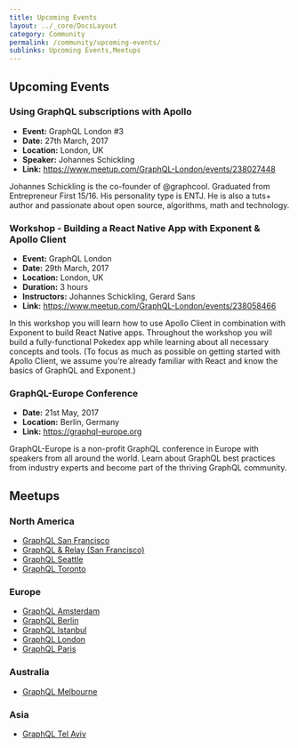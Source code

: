 ```yaml
---
title: Upcoming Events
layout: ../_core/DocsLayout
category: Community
permalink: /community/upcoming-events/
sublinks: Upcoming Events,Meetups
---
```


## Upcoming Events

### Using GraphQL subscriptions with Apollo 

- **Event:** GraphQL London #3
- **Date:** 27th March, 2017
- **Location:** London, UK
- **Speaker:** Johannes Schickling
- **Link:** https://www.meetup.com/GraphQL-London/events/238027448

Johannes Schickling is the co-founder of @graphcool. Graduated from Entrepreneur First 15/16. His personality type is ENTJ. He is also a tuts+ author and passionate about open source, algorithms, math and technology. 

### Workshop - Building a React Native App with Exponent & Apollo Client

- **Event:** GraphQL London
- **Date:** 29th March, 2017
- **Location:** London, UK
- **Duration:** 3 hours
- **Instructors:** Johannes Schickling, Gerard Sans
- **Link:** https://www.meetup.com/GraphQL-London/events/238058466

In this workshop you will learn how to use Apollo Client in combination with Exponent to build React Native apps. Throughout the workshop you will build a fully-functional Pokedex app while learning about all necessary concepts and tools. (To focus as much as possible on getting started with Apollo Client, we assume you’re already familiar with React and know the basics of GraphQL and Exponent.)

### GraphQL-Europe Conference

- **Date:** 21st May, 2017
- **Location:** Berlin, Germany
- **Link:** https://graphql-europe.org

GraphQL-Europe is a non-profit GraphQL conference in Europe with speakers from all around the world. Learn about GraphQL best practices from industry experts and become part of the thriving GraphQL community.

## Meetups

### North America

- [GraphQL San Francisco](http://www.meetup.com/GraphQL-SF/)
- [GraphQL & Relay (San Francisco)](http://www.meetup.com/graphql/)
- [GraphQL Seattle](https://www.meetup.com/Seattle-GraphQL-Meetup/)
- [GraphQL Toronto](https://www.meetup.com/GraphQL-Toronto/)

### Europe

- [GraphQL Amsterdam](https://www.meetup.com/Amsterdam-GraphQL-Meetup/)
- [GraphQL Berlin](https://www.meetup.com/graphql-berlin/)
- [GraphQL Istanbul](https://www.meetup.com/GraphQL-Istanbul/)
- [GraphQL London](https://www.meetup.com/GraphQL-London)
- [GraphQL Paris](https://www.meetup.com/GraphQL-Paris/)

### Australia

- [GraphQL Melbourne](http://graphql.melbourne/)

### Asia

- [GraphQL Tel Aviv](https://www.meetup.com/GraphQL-TLV/)

